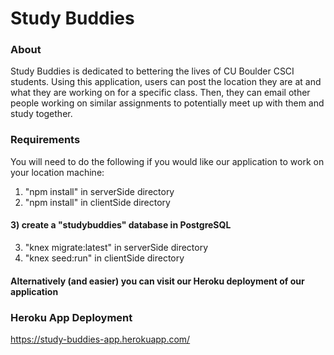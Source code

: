 Study Buddies
======================
### About 
Study Buddies is dedicated to bettering the lives of CU Boulder CSCI students. Using this application, users can post the location they are at and what they are working on for a specific class. Then, they can email other people working on similar assignments to potentially meet up with them and study together. 
### Requirements 
You will need to do the following if you would like our application to work on your location machine: 
1) "npm install" in serverSide directory 
2) "npm install" in clientSide directory 
#### 3) create a "studybuddies" database in PostgreSQL
3) "knex migrate:latest" in serverSide directory 
4) "knex seed:run" in clientSide directory 
#### Alternatively (and easier) you can visit our Heroku deployment of our application 
### Heroku App Deployment 
https://study-buddies-app.herokuapp.com/
